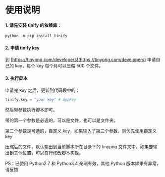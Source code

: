 # 使用说明

#### 1. 请先安装 tinify 的依赖库：

```python
python -m pip install tinify
```

#### 2. 申请 tinify key

到 [https://tinypng.com/developers](https://tinypng.com/developers) 申请自己的 key，每个 key 每个月可以压缩 500 个文件。

#### 3. 执行脚本

申请完 key 之后，更新到代码段中的：
```python
tinify.key = "your key" # AppKey
```

然后带参数执行脚本即可。

带的第一个参数是必选的，可以是文件，也可以是文件夹。

第二个参数是可选的，自定义 key，如果输入了第三个参数，则优先使用自定义 key

压缩后的文件，默认输出到当前脚本所在目录下的 tinypng 文件夹中，如果要输出到其他位置，可以自行修改脚本实现。

PS：已使用 Python2.7 和 Python3.4 亲测有效，其他 Python 版本如果有异常，请反馈
